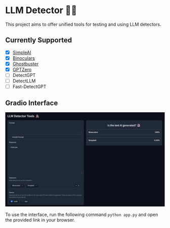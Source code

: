 # LLM Detector 🕵️‍♂️

This project aims to offer unified tools for testing and using LLM detectors.

## Currently Supported

- [x] [SimpleAI](https://huggingface.co/Hello-SimpleAI/chatgpt-detector-roberta)
- [x] [Binoculars](https://github.com/ahans30/Binoculars)
- [x] [Ghostbuster](https://github.com/vivek3141/ghostbuster)
- [x] [GPTZero](https://github.com/HassanJbara/gptzero)
- [ ] DetectGPT
- [ ] DetectLLM
- [ ] Fast-DetectGPT

## Gradio Interface

![interface](media/image.png)

To use the interface, run the following command `python app.py` and open the provided link in your browser.
